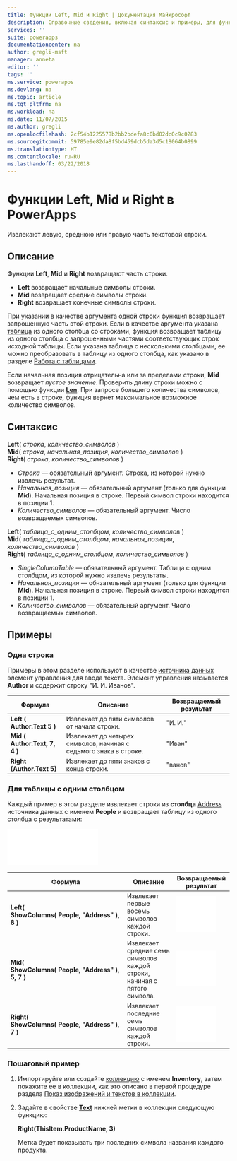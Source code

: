 ```yaml
---
title: Функции Left, Mid и Right | Документация Майкрософт
description: Справочные сведения, включая синтаксис и примеры, для функций Left, Mid и Right в PowerApps
services: ''
suite: powerapps
documentationcenter: na
author: gregli-msft
manager: anneta
editor: ''
tags: ''
ms.service: powerapps
ms.devlang: na
ms.topic: article
ms.tgt_pltfrm: na
ms.workload: na
ms.date: 11/07/2015
ms.author: gregli
ms.openlocfilehash: 2cf54b1225578b2bb2bdefa8c0bd02dc0c9c0283
ms.sourcegitcommit: 59785e9e82da8f5bd459dcb5da3d5c18064b0899
ms.translationtype: HT
ms.contentlocale: ru-RU
ms.lasthandoff: 03/22/2018
---
```

# <a name="left-mid-and-right-functions-in-powerapps"></a>Функции Left, Mid и Right в PowerApps
Извлекают левую, среднюю или правую часть текстовой строки.

## <a name="description"></a>Описание
Функции **Left**, **Mid** и **Right** возвращают часть строки.

* **Left** возвращает начальные символы строки.
* **Mid** возвращает средние символы строки.
* **Right** возвращает конечные символы строки.

При указании в качестве аргумента одной строки функция возвращает запрошенную часть этой строки. Если в качестве аргумента указана [таблица](../working-with-tables.md) из одного столбца со строками, функция возвращает таблицу из одного столбца с запрошенными частями соответствующих строк исходной таблицы. Если указана таблица с несколькими столбцами, ее можно преобразовать в таблицу из одного столбца, как указано в разделе [Работа с таблицами](../working-with-tables.md).

Если начальная позиция отрицательна или за пределами строки, **Mid** возвращает *пустое значение*.  Проверить длину строки можно с помощью функции **[Len](function-len.md)**. При запросе большего количества символов, чем есть в строке, функция вернет максимальное возможное количество символов.

## <a name="syntax"></a>Синтаксис
**Left**( *строка*, *количество_символов* )<br>**Mid**( *строка*, *начальная_позиция*, *количество_символов* )<br>**Right**( *строка*, *количество_символов* )

* *Строка* — обязательный аргумент. Строка, из которой нужно извлечь результат.
* *Начальная_позиция* — обязательный аргумент (только для функции **Mid**).  Начальная позиция в строке.  Первый символ строки находится в позиции 1.
* *Количество_символов* — обязательный аргумент.  Число возвращаемых символов.

**Left**( *таблица_с_одним_столбцом*, *количество_символов* )<br>**Mid**( *таблица_с_одним_столбцом*, *начальная_позиция*, *количество_символов* )<br>**Right**( *таблица_с_одним_столбцом*, *количество_символов* )

* *SingleColumnTable* — обязательный аргумент. Таблица с одним столбцом, из которой нужно извлечь результаты.
* *Начальная_позиция* — обязательный аргумент (только для функции **Mid**).  Начальная позиция в строке.  Первый символ строки находится в позиции 1.
* *Количество_символов* — обязательный аргумент.  Число возвращаемых символов.

## <a name="examples"></a>Примеры
### <a name="single-string"></a>Одна строка
Примеры в этом разделе используют в качестве [источника данных](../working-with-data-sources.md) элемент управления для ввода текста. Элемент управления называется **Author** и содержит строку "И. И. Иванов".

| Формула | Описание | Возвращаемый результат |
| --- | --- | --- |
| **Left ( Author.Text 5 )** |Извлекает до пяти символов от начала строки. |"И. И." |
| **Mid ( Author.Text, 7, 4 )** |Извлекает до четырех символов, начиная с седьмого знака в строке. |"Иван" |
| **Right (Author.Text 5)** |Извлекает до пяти знаков с конца строки. |"ванов" |

### <a name="single-column-table"></a>Для таблицы с одним столбцом
Каждый пример в этом разделе извлекает строки из **столбца** [Address](../working-with-tables.md#columns) источника данных с именем **People** и возвращает таблицу из одного столбца с результатами:

![](media/function-left-mid-right/people-table.png)

| Формула | Описание | Возвращаемый результат |
| --- | --- | --- |
| **Left( ShowColumns(&nbsp;People,&nbsp;"Address"&nbsp;), 8 )** |Извлекает первые восемь символов каждой строки. |<style> img { max-width: none } </style> ![](media/function-left-mid-right/people-table-left.png) |
| **Mid( ShowColumns(&nbsp;People,&nbsp;"Address"&nbsp;), 5, 7 )** |Извлекает средние семь символов каждой строки, начиная с пятого символа. |![](media/function-left-mid-right/people-table-mid.png) |
| **Right( ShowColumns(&nbsp;People,&nbsp;"Address"&nbsp;), 7 )** |Извлекает последние семь символов каждой строки. |![](media/function-left-mid-right/people-table-right.png) |

### <a name="step-by-step-example"></a>Пошаговый пример
1. Импортируйте или создайте [коллекцию](../working-with-data-sources.md#collections) с именем **Inventory**, затем покажите ее в коллекции, как это описано в первой процедуре раздела [Показ изображений и текстов в коллекции](../show-images-text-gallery-sort-filter.md).
2. Задайте в свойстве **[Text](../controls/properties-core.md)** нижней метки в коллекции следующую функцию:
   
    **Right(ThisItem.ProductName, 3)**
   
    Метка будет показывать три последних символа названия каждого продукта.


